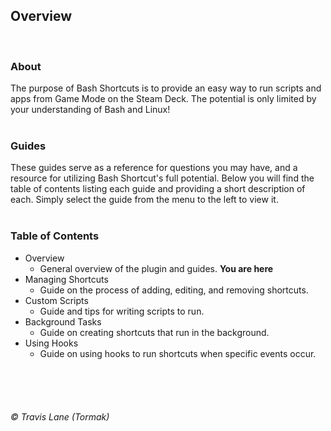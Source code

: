 ## Overview
<br/>

### About
The purpose of Bash Shortcuts is to provide an easy way to run scripts and apps from Game Mode on the Steam Deck. The potential is only limited by your understanding of Bash and Linux!
<br/>
<br/>


### Guides
These guides serve as a reference for questions you may have, and a resource for utilizing Bash Shortcut's full potential. Below you will find the table of contents listing each guide and providing a short description of each. Simply select the guide from the menu to the left to view it.
<br/>
<br/>

### Table of Contents
 - Overview
   - General overview of the plugin and guides. **You are here**
 - Managing Shortcuts
   - Guide on the process of adding, editing, and removing shortcuts.
 - Custom Scripts
   - Guide and tips for writing scripts to run.
 - Background Tasks
   - Guide on creating shortcuts that run in the background.
 - Using Hooks
   - Guide on using hooks to run shortcuts when specific events occur.
<br/>
<br/>
<br/>

###### © Travis Lane (Tormak)